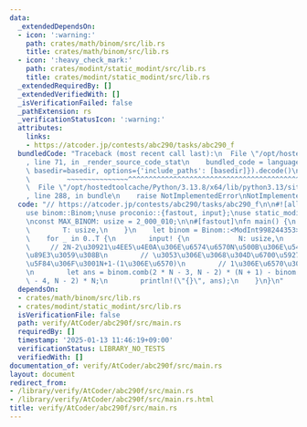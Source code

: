 ```yaml
---
data:
  _extendedDependsOn:
  - icon: ':warning:'
    path: crates/math/binom/src/lib.rs
    title: crates/math/binom/src/lib.rs
  - icon: ':heavy_check_mark:'
    path: crates/modint/static_modint/src/lib.rs
    title: crates/modint/static_modint/src/lib.rs
  _extendedRequiredBy: []
  _extendedVerifiedWith: []
  _isVerificationFailed: false
  _pathExtension: rs
  _verificationStatusIcon: ':warning:'
  attributes:
    links:
    - https://atcoder.jp/contests/abc290/tasks/abc290_f
  bundledCode: "Traceback (most recent call last):\n  File \"/opt/hostedtoolcache/Python/3.13.8/x64/lib/python3.13/site-packages/onlinejudge_verify/documentation/build.py\"\
    , line 71, in _render_source_code_stat\n    bundled_code = language.bundle(stat.path,\
    \ basedir=basedir, options={'include_paths': [basedir]}).decode()\n          \
    \         ~~~~~~~~~~~~~~~^^^^^^^^^^^^^^^^^^^^^^^^^^^^^^^^^^^^^^^^^^^^^^^^^^^^^^^^^^^^^^^^^^\n\
    \  File \"/opt/hostedtoolcache/Python/3.13.8/x64/lib/python3.13/site-packages/onlinejudge_verify/languages/rust.py\"\
    , line 288, in bundle\n    raise NotImplementedError\nNotImplementedError\n"
  code: "// https://atcoder.jp/contests/abc290/tasks/abc290_f\n\n#![allow(non_snake_case)]\n\
    use binom::Binom;\nuse proconio::{fastout, input};\nuse static_modint::ModInt998244353;\n\
    \nconst MAX_BINOM: usize = 2_000_010;\n\n#[fastout]\nfn main() {\n    input! {\n\
    \        T: usize,\n    }\n    let binom = Binom::<ModInt998244353>::new(MAX_BINOM);\n\
    \    for _ in 0..T {\n        input! {\n            N: usize,\n        }\n   \
    \     // 2N-2\u30921\u4EE5\u4E0A\u306E\u6574\u6570N\u500B\u306E\u548C\u306B\u5206\
    \u89E3\u3059\u308B\n        // \u3053\u306E\u3068\u304D\u6700\u5927\u306E\u76F4\
    \u5F84\u306F\u3001N+1-(1\u306E\u6570)\n        // 1\u306E\u6570\u306F2~N-1\u500B\
    \n        let ans = binom.comb(2 * N - 3, N - 2) * (N + 1) - binom.comb(2 * N\
    \ - 4, N - 2) * N;\n        println!(\"{}\", ans);\n    }\n}\n"
  dependsOn:
  - crates/math/binom/src/lib.rs
  - crates/modint/static_modint/src/lib.rs
  isVerificationFile: false
  path: verify/AtCoder/abc290f/src/main.rs
  requiredBy: []
  timestamp: '2025-01-13 11:46:19+09:00'
  verificationStatus: LIBRARY_NO_TESTS
  verifiedWith: []
documentation_of: verify/AtCoder/abc290f/src/main.rs
layout: document
redirect_from:
- /library/verify/AtCoder/abc290f/src/main.rs
- /library/verify/AtCoder/abc290f/src/main.rs.html
title: verify/AtCoder/abc290f/src/main.rs
---
```

